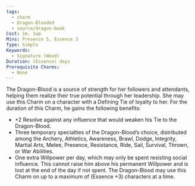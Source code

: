 ```yaml
---
tags:
  - charm
  - Dragon-Blooded
  - source/dragon-book
Cost: 1m, 1wp
Mins: Presence 5, Essence 3
Type: Simple
Keywords:
  - Signature (Wood)
Duration: (Essence) days
Prerequisite Charms:
  - None
---
```

The Dragon-Blood is a source of strength for her followers and attendants, helping them realize their true potential through her leadership. She may use this Charm on a character with a Defining Tie of loyalty to her. For the duration of this Charm, he gains the following benefits: 
- +2 Resolve against any influence that would weaken his Tie to the Dragon-Blood. 
- Three temporary specialties of the Dragon-Blood’s choice, distributed among the Archery, Athletics, Awareness, Brawl, Dodge, Integrity, Martial Arts, Melee, Presence, Resistance, Ride, Sail, Survival, Thrown, or War Abilities. 
- One extra Willpower per day, which may only be spent resisting social influence. This cannot raise him above his permanent Willpower and is lost at the end of the day if not spent. The Dragon-Blood may use this Charm on up to a maximum of (Essence +3) characters at a time.